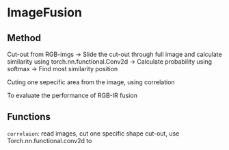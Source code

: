 # ImageFusion

## Method

Cut-out from RGB-imgs -> Slide the cut-out through full image and calculate similarity using torch.nn.functional.Conv2d -> Calculate probability using softmax -> Find most similarity position

Cuting one sepecific area from the image,  using correlation 

To evaluate the performance of RGB-IR fusion

## Functions
`correlaion`: read images, cut one specific shape cut-out, use Torch.nn.functional.conv2d to 
